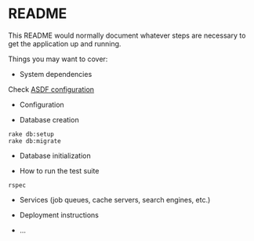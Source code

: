 # README

This README would normally document whatever steps are necessary to get the
application up and running.

Things you may want to cover:

* System dependencies

Check [ASDF configuration](.tool-versions)

* Configuration

* Database creation

```shell
rake db:setup
rake db:migrate
```

* Database initialization

* How to run the test suite

```shell
rspec
```

* Services (job queues, cache servers, search engines, etc.)

* Deployment instructions

* ...
